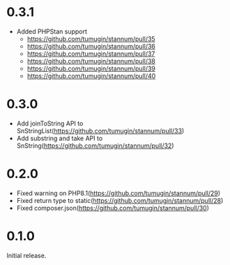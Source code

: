 # 0.3.1
- Added PHPStan support
  - https://github.com/tumugin/stannum/pull/35
  - https://github.com/tumugin/stannum/pull/36
  - https://github.com/tumugin/stannum/pull/37
  - https://github.com/tumugin/stannum/pull/38
  - https://github.com/tumugin/stannum/pull/39
  - https://github.com/tumugin/stannum/pull/40

# 0.3.0
- Add joinToString API to SnStringList(https://github.com/tumugin/stannum/pull/33)
- Add substring and take API to SnString(https://github.com/tumugin/stannum/pull/32)

# 0.2.0
- Fixed warning on PHP8.1(https://github.com/tumugin/stannum/pull/29)
- Fixed return type to static(https://github.com/tumugin/stannum/pull/28)
- Fixed composer.json(https://github.com/tumugin/stannum/pull/30)

# 0.1.0
Initial release.
